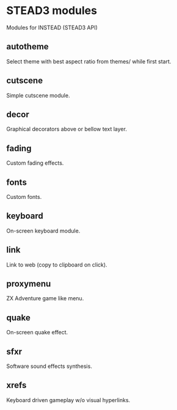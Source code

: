 # STEAD3 modules

Modules for INSTEAD (STEAD3 API)

## autotheme

Select theme with best aspect ratio from themes/ while first start.

## cutscene

Simple cutscene module.

## decor

Graphical decorators above or bellow text layer.

## fading

Custom fading effects.

## fonts

Custom fonts.

## keyboard

On-screen keyboard module.

## link

Link to web (copy to clipboard on click).

## proxymenu

ZX Adventure game like menu.

## quake

On-screen quake effect.

## sfxr

Software sound effects synthesis.

## xrefs

Keyboard driven gameplay w/o visual hyperlinks.
